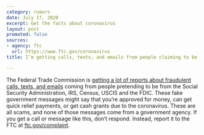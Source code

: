 ```yaml
---
category: rumors
date: July 17, 2020
excerpt: Get the facts about coronavirus
layout: post
promoted: false
sources:
- agency: ftc
  url: https://www.ftc.gov/coronavirus
title: I’m getting calls, texts, and emails from people claiming to be from the government. What should I do?

---
```


The Federal Trade Commission is [getting a lot of reports about fraudulent calls, texts, and emails](https://www.consumer.ftc.gov/blog/2020/04/scammers-are-using-covid-19-messages-scam-people) coming from people pretending to be from the Social Security Administration, IRS, Census, USCIS and the FDIC. These fake government messages might say that you’re approved for money, can get quick relief payments, or get cash grants due to the coronavirus. These are all scams, and none of those messages come from a government agency. If you get a call or message like this, don’t respond. Instead, report it to the FTC at [ftc.gov/complaint](https://www.ftccomplaintassistant.gov/#crnt&panel1-1). 
